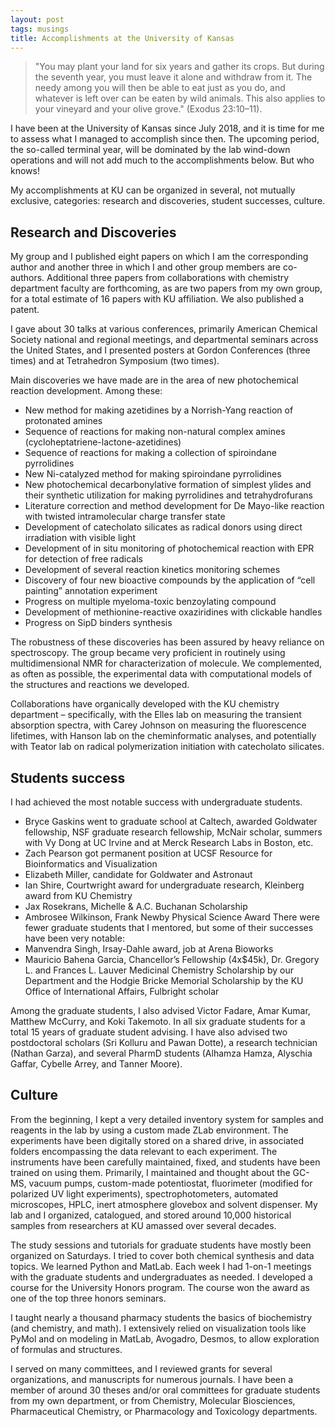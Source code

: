 ```yaml
---
layout: post
tags: musings
title: Accomplishments at the University of Kansas
---
```


> "You may plant your land for six years and gather its crops. But during the seventh year, you must leave it alone and withdraw from it. The needy among you will then be able to eat just as you do, and whatever is left over can be eaten by wild animals. This also applies to your vineyard and your olive grove." (Exodus 23:10–11).

I have been at the University of Kansas since July 2018, and it is time for me to assess what I managed to accomplish since then. The upcoming period, the so-called terminal year, will be dominated by the lab wind-down operations and will not add much to the accomplishments below. But who knows!
 
My accomplishments at KU can be organized in several, not mutually exclusive, categories: research and discoveries, student successes, culture. 

## Research and Discoveries
My group and I published eight papers on which I am the corresponding author and another three in which I and other group members are co-authors. Additional three papers from collaborations with chemistry department faculty are forthcoming, as are two papers from my own group, for a total estimate of 16 papers with KU affiliation. We also published a patent.
  
I gave about 30 talks at various conferences, primarily American Chemical Society national and regional meetings, and departmental seminars across the United States, and I presented posters at Gordon Conferences (three times) and at Tetrahedron Symposium (two times).
  
Main discoveries we have made are in the area of new photochemical reaction development. Among these:

- New method for making azetidines by a Norrish-Yang reaction of protonated amines
- Sequence of reactions for making non-natural complex amines (cycloheptatriene-lactone-azetidines)
- Sequence of reactions for making a collection of spiroindane pyrrolidines
- New Ni-catalyzed method for making spiroindane pyrrolidines
- New photochemical decarbonylative formation of simplest ylides and their synthetic utilization for making pyrrolidines and tetrahydrofurans
- Literature correction and method development for De Mayo-like reaction with twisted intramolecular charge transfer state
- Development of catecholato silicates as radical donors using direct irradiation with visible light
- Development of in situ monitoring of photochemical reaction with EPR for detection of free radicals
- Development of several reaction kinetics monitoring schemes
- Discovery of four new bioactive compounds by the application of “cell painting” annotation experiment
- Progress on multiple myeloma-toxic benzoylating compound
- Development of methionine-reactive oxaziridines with clickable handles
- Progress on SipD binders synthesis

The robustness of these discoveries has been assured by heavy reliance on spectroscopy. The group became very proficient in routinely using multidimensional NMR for characterization of molecule. We complemented, as often as possible, the experimental data with computational models of the structures and reactions we developed. 

Collaborations have organically developed with the KU chemistry department – specifically, with the Elles lab on measuring the transient absorption spectra, with Carey Johnson on measuring the fluorescence lifetimes, with Hanson lab on the cheminformatic analyses, and potentially with Teator lab on radical polymerization initiation with catecholato silicates.
 
## Students success
I had achieved the most notable success with undergraduate students. 
- Bryce Gaskins went to graduate school at Caltech, awarded Goldwater fellowship, NSF graduate research fellowship, McNair scholar, summers with Vy Dong at UC Irvine and at Merck Research Labs in Boston, etc.
- Zach Pearson got permanent position at UCSF Resource for Bioinformatics and Visualization
- Elizabeth Miller, candidate for Goldwater and Astronaut
- Ian Shire, Courtwright award for undergraduate research, Kleinberg award from KU Chemistry
- Jax Rosekrans, Michelle & A.C. Buchanan Scholarship
- Ambrosee Wilkinson, Frank Newby Physical Science Award
There were fewer graduate students that I mentored, but some of their successes have been very notable:
- Manvendra Singh, Irsay-Dahle award, job at Arena Bioworks
- Mauricio Bahena Garcia, Chancellor’s Fellowship (4x$45k), Dr. Gregory L. and Frances L. Lauver Medicinal Chemistry Scholarship by our Department and the Hodgie Bricke Memorial Scholarship by the KU Office of International Affairs, Fulbright scholar

Among the graduate students, I also advised Victor Fadare, Amar Kumar, Matthew McCurry, and Koki Takemoto. In all six graduate students for a total 15 years of graduate student advising. 
I have also advised two postdoctoral scholars (Sri Kolluru and Pawan Dotte), a research technician (Nathan Garza), and several PharmD students (Alhamza Hamza, Alyschia Gaffar, Cybelle Arrey, and Tanner Moore).

## Culture
From the beginning, I kept a very detailed inventory system for samples and reagents in the lab by using a custom made ZLab environment. The experiments have been digitally stored on a shared drive, in associated folders encompassing the data relevant to each experiment. 
The instruments have been carefully maintained, fixed, and students have been trained on using them. Primarily, I maintained and thought about the GC-MS, vacuum pumps, custom-made potentiostat, fluorimeter (modified for polarized UV light experiments), spectrophotometers, automated microscopes, HPLC, inert atmosphere glovebox and solvent dispenser. 
My lab and I organized, catalogued, and stored around 10,000 historical samples from researchers at KU amassed over several decades. 
 
The study sessions and tutorials for graduate students have mostly been organized on Saturdays. I tried to cover both chemical synthesis and data topics. We learned Python and MatLab. Each week I had 1-on-1 meetings with the graduate students and undergraduates as needed. 
I developed a course for the University Honors program. The course won the award as one of the top three honors seminars. 

I taught nearly a thousand pharmacy students the basics of biochemistry (and chemistry, and math). I extensively relied on visualization tools like PyMol and on modeling in MatLab, Avogadro, Desmos, to allow exploration of formulas and structures.  

I served on many committees, and I reviewed grants for several organizations, and manuscripts for numerous journals. I have been a member of around 30 theses and/or oral committees for graduate students from my own department, or from Chemistry, Molecular Biosciences, Pharmaceutical Chemistry, or Pharmacology and Toxicology departments.
